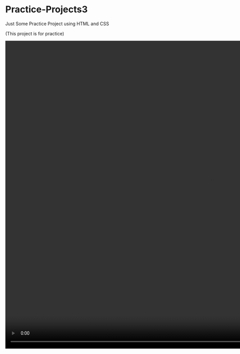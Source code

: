 <h1>Practice-Projects3</h1>
Just Some Practice Project using HTML and CSS

(This project is for practice)

<video width="1280" height="960" controls muted>
        <source src="OutputVideo.mp4" type="video/mp4">
        Your browser does not support the video tag.
    </video>